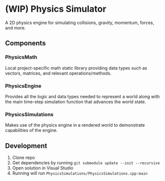 # (WIP) Physics Simulator

A 2D physics engine for simulating collisions, gravity, momentum, forces, and more.

## Components

### PhysicsMath

Local project-specific math static library providing data types such as vectors, matrices, and relevant operations/methods.

### PhysicsEngine

Provides all the logic and data types needed to represent a world along with the main time-step simulation function that advances the world state.

### PhysicsSimulations

Makes use of the physics engine in a rendered world to demonstrate capabilities of the engine.

## Development

1. Clone repo
2. Get dependencies by running `git submodule update --init --recursive`
3. Open solution in Visual Studio
4. Running will run `PhysicsSimulations/PhysicsSimulations.cpp:main`